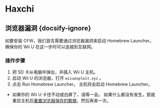 # Haxchi

## 浏览器漏洞 {docsify-ignore}

如要安装 CFW，我们首先需要通过浏览器漏洞来启动 Homebrew Launcher。 确保你的 Wii U 在这一步时可以连接到互联网。

### 操作步骤

1. 把 SD 卡从电脑中弹出，并插入 Wii U 主机。
1. 启动 Wii U 的浏览器，打开 `wiiuexploit.xyz` 。
1. 点击 Run Homebrew Launcher。 主机将会启动 Homebrew Launcher。
 - 如果你的 Wii U 卡住不动或白屏了，请等一会。 如果什么都没有发生，那就重启主机后[重置浏览器保存的数据](https://en-americas-support.nintendo.com/app/answers/detail/a_id/1507/~/how-to-delete-the-internet-browser-history)，然后再来一次。